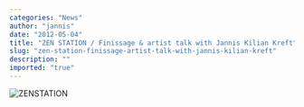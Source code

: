```yaml
---
categories: "News"
author: "jannis"
date: "2012-05-04"
title: "ZEN STATION / Finissage & artist talk with Jannis Kilian Kreft"
slug: "zen-station-finissage-artist-talk-with-jannis-kilian-kreft"
description: ""
imported: "true"
---
```



![ZENSTATION](finissage_zen%20station.jpg) 



